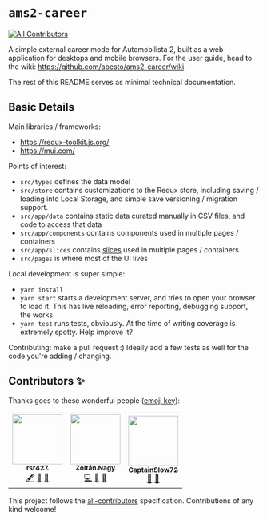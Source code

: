 # `ams2-career`

<!-- ALL-CONTRIBUTORS-BADGE:START - Do not remove or modify this section -->

[![All Contributors](https://img.shields.io/badge/all_contributors-3-orange.svg?style=flat-square)](#contributors-)

<!-- ALL-CONTRIBUTORS-BADGE:END -->

A simple external career mode for Automobilista 2, built as a web application for desktops and mobile browsers. For the user guide, head to the wiki: https://github.com/abesto/ams2-career/wiki

The rest of this README serves as minimal technical documentation.

## Basic Details

Main libraries / frameworks:

- https://redux-toolkit.js.org/
- https://mui.com/

Points of interest:

- `src/types` defines the data model
- `src/store` contains customizations to the Redux store, including saving / loading into Local Storage, and simple save versioning / migration support.
- `src/app/data` contains static data curated manually in CSV files, and code to access that data
- `src/app/components` contains components used in multiple pages / containers
- `src/app/slices` contains [slices](https://redux-toolkit.js.org/api/createslice) used in multiple pages / containers
- `src/pages` is where most of the UI lives

Local development is super simple:

- `yarn install`
- `yarn start` starts a development server, and tries to open your browser to load it. This has live reloading, error reporting, debugging support, the works.
- `yarn test` runs tests, obviously. At the time of writing coverage is extremely spotty. Help improve it?

Contributing: make a pull request :) Ideally add a few tests as well for the code you're adding / changing.

## Contributors ✨

Thanks goes to these wonderful people ([emoji key](https://allcontributors.org/docs/en/emoji-key)):

<!-- ALL-CONTRIBUTORS-LIST:START - Do not remove or modify this section -->
<!-- prettier-ignore-start -->
<!-- markdownlint-disable -->
<table>
  <tr>
    <td align="center"><a href="https://github.com/rsr427"><img src="https://avatars.githubusercontent.com/u/101415774?v=4?s=100" width="100px;" alt=""/><br /><sub><b>rsr427</b></sub></a><br /><a href="#content-rsr427" title="Content">🖋</a> <a href="#data-rsr427" title="Data">🔣</a> <a href="#ideas-rsr427" title="Ideas, Planning, & Feedback">🤔</a></td>
    <td align="center"><a href="https://abesto.net"><img src="https://avatars.githubusercontent.com/u/59982?v=4?s=100" width="100px;" alt=""/><br /><sub><b>Zoltán Nagy</b></sub></a><br /><a href="https://github.com/abesto/ams2-career/commits?author=abesto" title="Code">💻</a> <a href="https://github.com/abesto/ams2-career/commits?author=abesto" title="Documentation">📖</a> <a href="#design-abesto" title="Design">🎨</a></td>
    <td align="center"><a href="https://github.com/CaptainSlow72"><img src="https://avatars.githubusercontent.com/u/106386205?v=4?s=100" width="100px;" alt=""/><br /><sub><b>CaptainSlow72</b></sub></a><br /><a href="#ideas-CaptainSlow72" title="Ideas, Planning, & Feedback">🤔</a> <a href="https://github.com/abesto/ams2-career/issues?q=author%3ACaptainSlow72" title="Bug reports">🐛</a></td>
  </tr>
</table>

<!-- markdownlint-restore -->
<!-- prettier-ignore-end -->

<!-- ALL-CONTRIBUTORS-LIST:END -->

This project follows the [all-contributors](https://github.com/all-contributors/all-contributors) specification. Contributions of any kind welcome!
